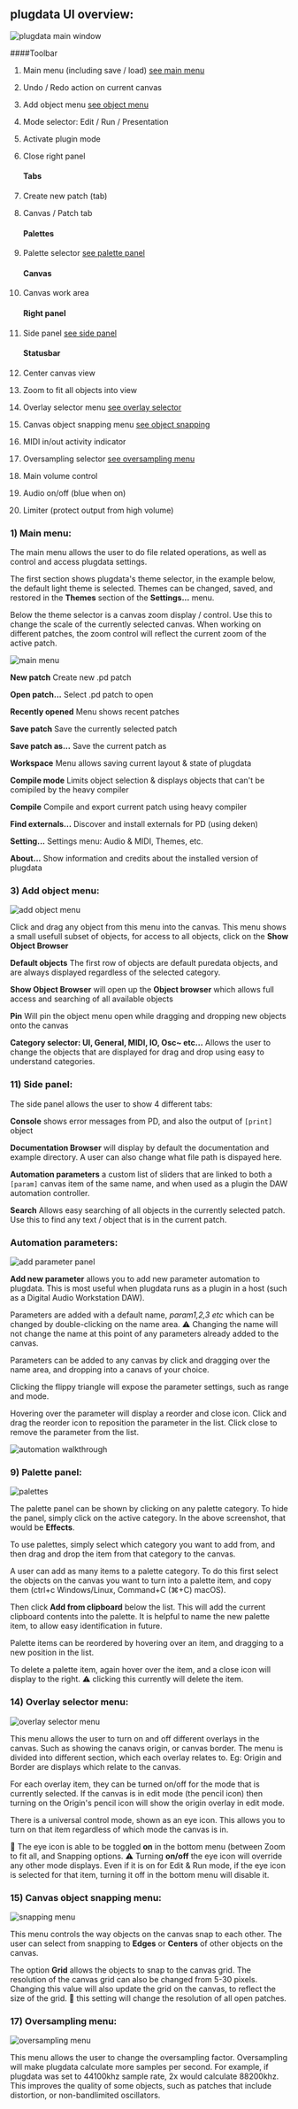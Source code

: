 ## plugdata UI overview:
![plugdata main window](screenshots/plugdata_main_interface_markup.png)

####Toolbar

1. Main menu (including save / load) [see main menu](#1-main-menu)
2. Undo / Redo action on current canvas
3. Add object menu [see object menu](#3-add-object-menu)
4. Mode selector: Edit / Run / Presentation
5. Activate plugin mode
6. Close right panel

    #### Tabs

7. Create new patch (tab)
8. Canvas / Patch tab

    #### Palettes

9. Palette selector [see palette panel](#9-palette-panel)

    #### Canvas

10. Canvas work area

    #### Right panel

11. Side panel [see side panel](#11-side-panel)

    #### Statusbar

12. Center canvas view
13. Zoom to fit all objects into view
14. Overlay selector menu [see overlay selector](#14-overlay-selector-menu)
15. Canvas object snapping menu [see object snapping](#15-canvas-object-snapping-menu)
16. MIDI in/out activity indicator
17. Oversampling selector [see oversampling menu](#17-oversampling-menu)
18. Main volume control
19. Audio on/off (blue when on)
20. Limiter (protect output from high volume)

### 1) Main menu:
The main menu allows the user to do file related operations, as well as control and access plugdata settings.

The first section shows plugdata's theme selector, in the example below, the default light theme is selected. Themes can be changed, saved, and restored in the **Themes** section of the **Settings...** menu.

Below the theme selector is a canvas zoom display / control. Use this to change the scale of the currently selected canvas. When working on different patches, the zoom control will reflect the current zoom of the active patch.

![main menu](screenshots/main_menu.png)

**New patch** Create new .pd patch

**Open patch...** Select .pd patch to open

**Recently opened** Menu shows recent patches

**Save patch** Save the currently selected patch

**Save patch as...** Save the current patch as

**Workspace** Menu allows saving current layout & state of plugdata

**Compile mode** Limits object selection & displays objects that can't be comipiled by the heavy compiler

**Compile** Compile and export current patch using heavy compiler

**Find externals...** Discover and install externals for PD (using deken)

**Setting...** Settings menu: Audio & MIDI, Themes, etc.

**About...** Show information and credits about the installed version of plugdata

### 3) Add object menu:

![add object menu](screenshots/add_object_menu.png)

Click and drag any object from this menu into the canvas. This menu shows a small usefull subset of objects, for access to all objects, click on the **Show Object Browser**

**Default objects** The first row of objects are default puredata objects, and are always displayed regardless of the selected category.

**Show Object Browser** will open up the **Object browser** which allows full access and searching of all available objects

**Pin** Will pin the object menu open while dragging and dropping new objects onto the canvas

**Category selector: UI, General, MIDI, IO, Osc~ etc...** Allows the user to change the objects that are displayed for drag and drop using easy to understand categories.

### 11) Side panel:

The side panel allows the user to show 4 different tabs:

**Console** shows error messages from PD, and also the output of `[print]` object

**Documentation Browser** will display by default the documentation and example directory. A user can also change what file path is dispayed here.

**Automation parameters** a custom list of sliders that are linked to both a `[param]` canvas item of the same name, and when used as a plugin the DAW automation controller.

**Search** Allows easy searching of all objects in the currently selected patch. Use this to find any text / object that is in the current patch.

### Automation parameters:

![add parameter panel](screenshots/add_parameter_panel.png)

**Add new parameter** allows you to add new parameter automation to plugdata.
This is most useful when plugdata runs as a plugin in a host (such as a Digital Audio Workstation DAW).

Parameters are added with a default name, *param1,2,3 etc* which can be changed by double-clicking on the name area. :warning: Changing the name will not change the name at this point of any parameters already added to the canvas.

Parameters can be added to any canvas by click and dragging over the name area, and dropping into a canavs of your choice.

Clicking the flippy triangle will expose the parameter settings, such as range and mode.

Hovering over the parameter will display a reorder and close icon. Click and drag the reorder icon to reposition the parameter in the list. Click close to remove the parameter from the list.

![automation walkthrough](screenshots/automation_parameter_walkthrough_2.gif)

### 9) Palette panel:

![palettes](screenshots/palette_panel.png)

The palette panel can be shown by clicking on any palette category. To hide the panel, simply click on the active category. In the above screenshot, that would be **Effects**.

To use palettes, simply select which category you want to add from, and then drag and drop the item from that category to the canvas.

A user can add as many items to a palette category. To do this first select the objects on the canvas you want to turn into a palette item, and copy them (ctrl+c Windows/Linux, Command+C (⌘+C) macOS).

Then click **Add from clipboard** below the list. This will add the current clipboard contents into the palette. It is helpful to name the new palette item, to allow easy identification in future.

Palette items can be reordered by hovering over an item, and dragging to a new position in the list.

To delete a palette item, again hover over the item, and a close icon will display to the right. :warning: clicking this currently will delete the item.

### 14) Overlay selector menu:

![overlay selector menu](screenshots/overlay_selector_menu.png)

This menu allows the user to turn on and off different overlays in the canvas.
Such as showing the canavs origin, or canvas border.
The menu is divided into different section, which each overlay relates to. Eg: Origin and Border are displays which relate to the canvas.

For each overlay item, they can be turned on/off for the mode that is currently selected. If the canvas is in edit mode (the pencil icon) then turning on the Origin's pencil icon will show the origin overlay in edit mode.

There is a universal control mode, shown as an eye icon. This allows you to turn on that item regardless of which mode the canvas is in.

:pushpin: The eye icon is able to be toggled **on** in the bottom menu (between Zoom to fit all, and Snapping options. :warning: Turning **on/off** the eye icon will override any other mode displays. Even if it is on for Edit & Run mode, if the eye icon is selected for that item, turning it off in the bottom menu will disable it.

### 15) Canvas object snapping menu:

![snapping menu](screenshots/snapping_menu.png)

This menu controls the way objects on the canvas snap to each other. The user can select from snapping to **Edges** or **Centers** of other objects on the canvas.

The option **Grid** allows the objects to snap to the canvas grid. The resolution of the canvas grid can also be changed from 5-30 pixels. Changing this value will also update the grid on the canvas, to reflect the size of the grid. :pushpin: this setting will change the resolution of all open patches.

### 17) Oversampling menu:

![oversampling menu](screenshots/oversampling_selector.png)

This menu allows the user to change the oversampling factor. Oversampling will make plugdata calculate more samples per second. For example, if plugdata was set to 44100khz sample rate, 2x would calculate 88200khz. This improves the quality of some objects, such as patches that include distortion, or non-bandlimited oscillators.

